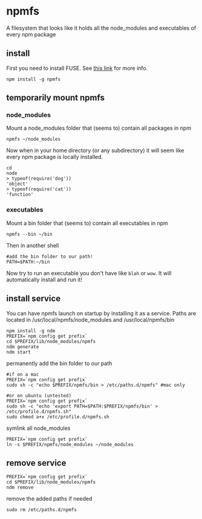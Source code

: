 # npmfs
A filesystem that looks like it holds all the node_modules and executables of every npm package

## install
First you need to install FUSE. See [this link](https://github.com/bcle/fuse4js#requirements) for more info.

```
npm install -g npmfs
```

## temporarily mount npmfs

### node_modules

Mount a node_modules folder that (seems to) contain all packages in npm
```
npmfs ~/node_modules
```
Now when in your home directory (or any subdirectory) it will seem like every npm package is locally installed.
```
cd
node
> typeof(require('dog'))
'object'
> typeof(require('cat'))
'function'
```

### executables

Mount a bin folder that (seems to) contain all executables in npm
```
npmfs --bin ~/bin
```
Then in another shell
```
#add the bin folder to our path!
PATH=$PATH:~/bin
```
Now try to run an executable you don't have like ```blah``` or ```wow```. It will automatically install and run it!



## install service

You can have npmfs launch on startup by installing it as a service. Paths are located in /usr/local/npmfs/node_modules and /usr/local/npmfs/bin
```
npm install -g ndm
PREFIX=`npm config get prefix`
cd $PREFIX/lib/node_modules/npmfs
ndm generate
ndm start
```
permanently add the bin folder to our path

```
#if on a mac
PREFIX=`npm config get prefix`
sudo sh -c "echo $PREFIX/npmfs/bin > /etc/paths.d/npmfs" #mac only

#or on ubuntu (untested)
PREFIX=`npm config get prefix`
sudo sh -c "echo 'export PATH=$PATH:$PREFIX/npmfs/bin' > /etc/profile.d/npmfs.sh"
sudo chmod a+x /etc/profile.d/npmfs.sh
```

symlink all node_modules
```
PREFIX=`npm config get prefix`
ln -s $PREFIX/npmfs/node_modules ~/node_modules
```

## remove service
```
PREFIX=`npm config get prefix`
cd $PREFIX/lib/node_modules/npmfs
ndm remove
```
remove the added paths if needed
```
sudo rm /etc/paths.d/npmfs
```
